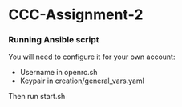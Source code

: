 # CCC-Assignment-2

### Running Ansible script

You will need to configure it for your own account:

- Username in openrc.sh
- Keypair in creation/general_vars.yaml

Then run start.sh
